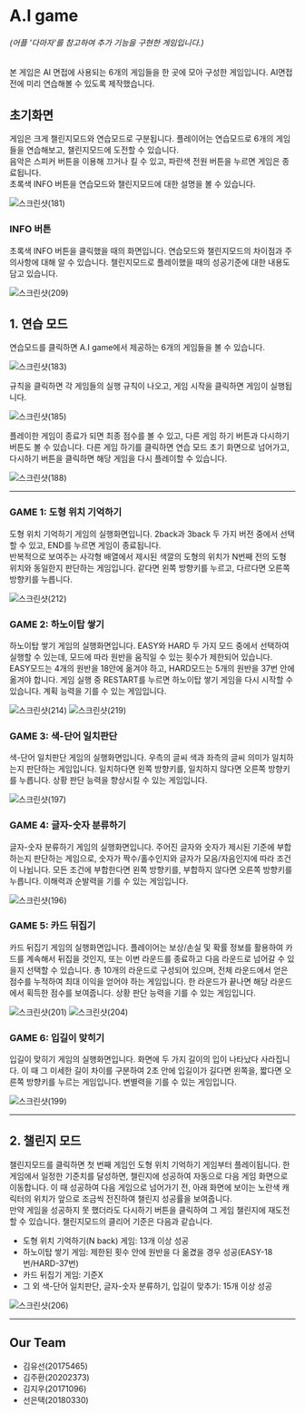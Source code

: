 # A.I game
###### (어플 '다마자'를 참고하여 추가 기능을 구현한 게임입니다.)   
본 게임은 AI 면접에 사용되는 6개의 게임들을 한 곳에 모아 구성한 게임입니다.
AI면접 전에 미리 연습해볼 수 있도록 제작했습니다.

## 초기화면
게임은 크게 챌린지모드와 연습모드로 구분됩니다. 플레이어는 연습모드로 6개의 게임들을 연습해보고, 챌린지모드에 도전할 수 있습니다.  
음악은 스피커 버튼을 이용해 끄거나 킬 수 있고, 파란색 전원 버튼을 누르면 게임은 종료됩니다.  
초록색 INFO 버튼을 연습모드와 챌린지모드에 대한 설명을 볼 수 있습니다.

![스크린샷(181)](https://user-images.githubusercontent.com/49235600/143726388-a6a7b7c3-324b-4c39-b61e-be72c6d48c95.png)


### INFO 버튼
초록색 INFO 버튼을 클릭했을 때의 화면입니다.  연습모드와 챌린지모드의 차이점과 주의사항에 대해 알 수 있습니다.  챌린지모드로 플레이했을 때의 성공기준에 대한 내용도 담고 있습니다.  

![스크린샷(209)](https://user-images.githubusercontent.com/49235600/143823678-4d5a2482-740c-43a9-aa9c-b777bcddc63a.png)

## 1. 연습 모드
연습모드를 클릭하면 A.I game에서 제공하는 6개의 게임들을 볼 수 있습니다.  

![스크린샷(183)](https://user-images.githubusercontent.com/49235600/143726960-8032fb0d-13b4-4dad-ab62-4617788a4e88.png)

규칙을 클릭하면 각 게임들의 실행 규칙이 나오고, 게임 시작을 클릭하면 게임이 실행됩니다.  

![스크린샷(185)](https://user-images.githubusercontent.com/49235600/143727078-0b94ff33-ed9b-49d3-94a3-81b1c2bf284b.png)

플레이한 게임이 종료가 되면 최종 점수를 볼 수 있고, 다른 게임 하기 버튼과 다시하기 버튼도 볼 수 있습니다.  다른 게임 하기를 클릭하면 연습 모드 초기 화면으로 넘어가고, 다시하기 버튼을 클릭하면 해당 게임을 다시 플레이할 수 있습니다.

![스크린샷(188)](https://user-images.githubusercontent.com/49235600/143727547-4c5a41fb-9c69-48e0-9f53-c4670605e669.png)

---
### GAME 1: 도형 위치 기억하기
도형 위치 기억하기 게임의 실행화면입니다.  2back과 3back 두 가지 버전 중에서 선택할 수 있고, END를 누르면 게임이 종료됩니다.  
반복적으로 보여주는 사각형 배열에서 제시된 색깔의 도형의 위치가 N번째 전의 도형 위치와 동일한지 판단하는 게임입니다.  같다면 왼쪽 방향키를 누르고, 다르다면 오른쪽 방향키를 누릅니다.  

![스크린샷(212)](https://user-images.githubusercontent.com/49235600/143826844-becec30f-912a-4536-a090-48825e4e4eae.png)

### GAME 2: 하노이탑 쌓기
하노이탑 쌓기 게임의 실행화면입니다.   EASY와 HARD 두 가지 모드 중에서 선택하여 실행할 수 있는데, 모드에 따라 원반을 움직일 수 있는 횟수가 제한되어 있습니다.  EASY모드는 4개의 원반을 18안에 옮겨야 하고, HARD모드는 5개의 원반을 37번 안에 옮겨야 합니다.  게임 실행 중 RESTART를 누르면 하노이탑 쌓기 게임을 다시 시작할 수 있습니다.  계획 능력을 기를 수 있는 게임입니다.  

![스크린샷(214)](https://user-images.githubusercontent.com/49235600/143827121-ecf70eee-ec36-4875-86f2-1b9dad85e2b2.png)
![스크린샷(219)](https://user-images.githubusercontent.com/49235600/143827702-01fa39af-d0b5-4f53-9b0e-5f536651aa4e.png)

### GAME 3: 색-단어 일치판단
색-단어 일치판단 게임의 실행화면입니다.  우측의 글씨 색과 좌측의 글씨 의미가 일치하는지 판단하는 게임입니다.  일치하다면 왼쪽 방향키를, 일치하지 않다면 오른쪽 방향키를 누릅니다.  상황 판단 능력을 향상시킬 수 있는 게임입니다.  

![스크린샷(197)](https://user-images.githubusercontent.com/49235600/143728740-5d890e75-0b19-424c-baf5-cd8c6ee2d924.png)

### GAME 4: 글자-숫자 분류하기
글자-숫자 분류하기 게임의 실행화면입니다.  주어진 글자와 숫자가 제시된 기준에 부합하는지 판단하는 게임으로, 숫자가 짝수/홀수인지와 글자가 모음/자음인지에 따라 조건이 나뉩니다.  모든 조건에 부합한다면 왼쪽 방향키를, 부합하지 않다면 오른쪽 방향키를 누릅니다.  이해력과 순발력을 기를 수 있는 게임입니다.

![스크린샷(196)](https://user-images.githubusercontent.com/49235600/143729664-83bfb91c-7c2a-493c-b324-23fea0eb2ae0.png)


### GAME 5: 카드 뒤집기
카드 뒤집기 게임의 실행화면입니다.  플레이어는 보상/손실 및 확률 정보를 활용하여 카드를 계속해서 뒤집을 것인지, 또는 이번 라운드를 종료하고 다음 라운드로 넘어갈 수 있을지 선택할 수 있습니다.  총 10개의 라운드로 구성되어 있으며, 전체 라운드에서 얻은 점수를 누적하여 최대 이익을 얻어야 하는 게임입니다.  한 라운드가 끝나면 해당 라운드에서 획득한 점수를 보여줍니다.  상황 판단 능력을 기를 수 있는 게임입니다.  

![스크린샷(201)](https://user-images.githubusercontent.com/49235600/143729663-ba2bd4f7-bcb9-4cb0-bfe8-ccda72895bc2.png)
![스크린샷(204)](https://user-images.githubusercontent.com/49235600/143729822-5df41159-b489-4090-8945-c352bd2d4c70.png)


### GAME 6: 입길이 맞히기
입길이 맞히기 게임의 실행화면입니다.  화면에 두 가지 길이의 입이 나타났다 사라집니다.  이 때 그 미세한 길이 차이를 구분하여 2초 안에 입길이가 길다면 왼쪽을, 짧다면 오른쪽 방향키를 누르는 게임입니다.  변별력을 기를 수 있는 게임입니다.  

![스크린샷(199)](https://user-images.githubusercontent.com/49235600/143729662-4961bc66-5cbb-4b79-9b30-bf606e2154a6.png)


---

## 2. 챌린지 모드
챌린지모드를 클릭하면 첫 번째 게임인 도형 위치 기억하기 게임부터 플레이됩니다.  한 게임에서 일정한 기준치를 달성하면, 챌린지에 성공하여 자동으로 다음 게임 화면으로 이동합니다.  이 때 성공하여 다음 게임으로 넘어가기 전, 아래 화면에 보이는 노란색 캐릭터의 위치가 앞으로 조금씩 전진하여 챌린지 성공률을 보여줍니다.  
만약 게임을 성공하지 못 했더라도 다시하기 버튼을 클릭하여 그 게임 챌린지에 재도전할 수 있습니다. 
챌린지모드의 클리어 기준은 다음과 같습니다.
- 도형 위치 기억하기(N back) 게임: 13개 이상 성공
- 하노이탑 쌓기 게임: 제한된 횟수 안에 원반을 다 옮겼을 경우 성공(EASY-18번/HARD-37번)
- 카드 뒤집기 게임: 기준X
- 그 외 색-단어 일치판단, 글자-숫자 분류하기, 입길이 맞추기: 15개 이상 성공

![스크린샷(206)](https://user-images.githubusercontent.com/49235600/143730129-1d06f5f9-690d-48b2-bce9-7e56773cc1a3.png)

---

## Our Team
- 김유선(20175465)
- 김주환(20202373)
- 김지우(20171096)
- 선은택(20180330)
